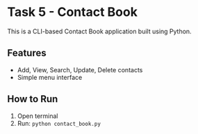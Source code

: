# Task 5 - Contact Book

This is a CLI-based Contact Book application built using Python.

## Features
- Add, View, Search, Update, Delete contacts
- Simple menu interface

## How to Run
1. Open terminal
2. Run: `python contact_book.py`
